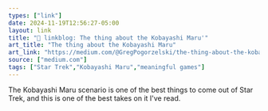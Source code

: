 ```yaml
---
types: ["link"]
date: 2024-11-19T12:56:27-05:00
layout: link
title: "🔗 linkblog: The thing about the Kobayashi Maru'"
art_title: "The thing about the Kobayashi Maru"
art_link: "https://medium.com/@GregPogorzelski/the-thing-about-the-kobayashi-maru-4d5e1e49993e"
source: ["medium.com"]
tags: ["Star Trek","Kobayashi Maru","meaningful games"]
---
```

The Kobayashi Maru scenario is one of the best things to come out of Star Trek, and this is one of the best takes on it I've read.
